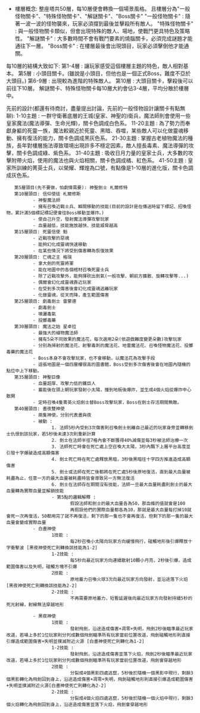 - 樓層概念:
整座塔共50層，每10層便會轉換一個場景風格。
且樓層分為"一般怪物關卡"、"特殊怪物關卡"、"解謎關卡"、"Boss關卡"
       "一般怪物關卡" : 隨著一波一波的怪物襲來，玩家必須撐到最後並擊殺所有敵人。
       "特殊怪物關卡" : 與一般怪物關卡類似，但會出現特殊的敵人、場地，使戰鬥更具特色及策略性。
       "解謎關卡" : 大多數時間不會有戰鬥要素的燒腦關卡，必須完成謎題才能通往下一層。
       "Boss關卡" : 在樓層最後會出現頭目，玩家必須擊倒他才能通關。

每10層的結構大致如下:
       第1-4層 : 讓玩家感受這個樓層主題的特色，敵人相對基本。
       第5層 : 小頭目關卡。(雖說是小頭目，但他也是一個正式Boss，難度不亞於大頭目。)
       第6-9層 : 出現較為進階的特殊敵人。
       第10層 : 大頭目關卡，擊殺後可以前往下10層。
       解謎關卡、特殊怪物關卡每10層大約會佔3-4層，平均分散於樓層中。

先前的設計(都還有待商討，盡量提出討論，先前的一般怪物設計讓關卡有點無聊):
       1-10主題 : 一群守衛著底層的王城(皇家、神聖的)衛兵，魔法師則會使用一些皇家魔法(魔法導彈、生命光輝)，關卡色調成白色系。
       11-20主題 : 為了勢力而奉獻身軀的死靈一族，魔法較親近於死靈、黑暗、吞噬，某些敵人可以化做靈魂移動、擁有復活的能力，關卡色調成黑灰色系。
       21-30主題 : 掌握古老植物魔法的種族，長年對樓層施法導致環境出現許多不穩定因素，敵人擅長毒素、魔法導彈的攻擊，關卡色調成綠、紫色系。
       31-40主題 : 吸收日月力量的皇家士兵，大多數的攻擊附帶火焰，使用的魔法也與火焰相關，關卡色調成橘、紅色系。
       41-50主題 : 皇家所訓練的菁英士兵，以榮耀、輝煌為口號，有點像是1-10層的進化版，關卡色調成灰色系。

       第5層頭目(先不要做，怕劇情需要): 神聖劍士 札爾修特
       第10層頭目: 信仰使徒 札爾修斯
              - 神聖魔法師
              - 擁有召喚近戰士兵、瞬間移動的技能(目前的設計是在傳送時留下標記、招喚怪物，累計滿5個標記標記便會往Boss移動並爆炸。)
              - 使自己升空，發射魔法導彈攻擊玩家
              - 血量越低，技能施放越快、技能威脅越高
       第15層頭目: 死靈信使 魁
              - 近戰攻擊的惡魂
              - 能夠幻化成靈魂快速移動
              - 在某些情況下將受到傷害轉為恢復效果
       第20層頭目: 亡魂之主 格瑞
              - 拿大劍的死靈將軍
              - 能在地圖中的各個棺材召喚死靈士兵
              - 除了近戰攻擊外，能夠揮砍出劍氣(一般攻擊、朝前方擴散、旋轉攻擊等...)
              - 偶爾會幻化成靈魂靠近玩家
              - 在受到多次傷害後會幻化成靈魂逃離玩家
              - 化做靈魂，從天而降，產生範圍傷害
       第25層頭目: 劇毒劍士 雷蒙德
              - 劇毒劍士
              - 噴灑毒氣
              - 投擲毒藥
       第30層頭目: 魔法之始 星卓拉
              - 最強大的植物魔法師
              - 擁有5朵不同效果的魔法花，每次選用2朵(依遊戲難度變更朵數)攻擊玩家
              - 分別為掃射的魔法花、射擊毒刺的魔法花、地雷魔法花、召喚怪物魔法花、投擲毒藥的魔法花
              - Boss本身不會攻擊玩家，也不會移動，以魔法花為攻擊手段
              - 這張地圖是一個四層樓很高的圖書館，Boss受到多次傷害後會在地圖內隨機的點位中上下移動。
       第35層頭目: 神聖巨像
              - 血量超厚、攻擊力低的鐵巨人
              - 蓄能後在頭上朝玩家發射小太陽，撞到地板後爆炸，並生成4個火焰從爆炸中心散開
              - 定時召喚4隻菁英火焰劍士替Boss攻擊玩家，Boss在劍士存活期間無敵。
       第40層頭目: 晝夜雙神使
              - 兩隻神使，分別代表晝與夜
              - 被動 :
                     1. 法師5秒內受到3次傷害則召喚劍士到離自己最近的玩家身旁並轉移劍士仇恨到該玩家，若5秒後未達3次則重新計算
                     2. 劍士在法師半徑7格內會不斷獲得40%減傷並每3秒被法師治療一次
                     3. 法師死亡時會在死亡處上空召喚大太陽，3秒內飄下上層平台高度並引發十字爆破造成高額傷害
                     4. 劍士死亡時在死亡處釋放黑暗，3秒後黑暗往十字四方推進造成高額傷害
                     5. 劍士或法師在死亡後都將在死亡處5秒後原地復活，直到最大血量被耗盡為止，任意一方的最大血量被耗盡時皆會導致另一方無法復活
                     6. 劍士在法師存在期間沒有技能，法師一旦最大血量耗盡則劍士的最大血量轉為實際血量並解鎖技能
                     - 第5點的邏輯解釋 :
                            假設法師和劍士的最大血量各為50，那血條的值就會是100
                            再假設他們的實際血量都各為10，那就是最大血量每打掉10就會死一次再復活，50都用完了就不再復活，剩下的那一隻也不會再復活，但剩下的那一隻的最大血量會變成實際血量
              - 白晝神使
                     1技能 :
                            每2秒召喚小太陽向玩家方向緩慢飛行，碰觸地形後引爆釋放十字衝擊波 [黑夜神使死亡則轉換該技能為1-2]
                     1-2技能 :
                            每5秒向最近玩家方向連續散射10顆小月亮，2秒後引爆，造成範圍傷害以及失明，碰觸方塊不引爆
                     2技能 : 
                            原地蓄力召喚火球3次向最近玩家方向發射，並沿途落下火焰 [黑夜神使死亡則轉換該技能為2-2]
                     2-2技能 :
                            不再需要原地蓄力，短暫延遲後向最近玩家方向發射持續5秒的死光射線，射線無法穿越地形

              - 黑夜神使
                     1技能 :
                            發射飛劍，沿途造成傷害+凋零+失明，飛劍2秒後瞄準最近玩家改道，若場上多於1位玩家則分列成數個飛劍瞄準所有玩家當前位置改道，飛劍碰觸地形則直接引爆造成範圍傷害+失明並撲滅附近火源 [白晝神使死亡則轉化為1-2]
                     1-2技能 : 
                            發射飛劍，沿途造成傷害並落下火焰，飛劍2秒後瞄準最近玩家改道，若場上多於1位玩家則分列成數個飛劍瞄準所有玩家當前位置改道，飛劍會穿越地形
                     2技能 :
                            分裂成4個黑影四處逃竄，5秒後於隨機一個黑影中現行，剩餘3個黑影轉化為飛劍回到身上，沿途造成傷害+凋零+失明，飛劍碰觸地形則直接引爆造成範圍傷害+失明並撲滅附近火源[白晝神使死亡則轉化為2-2]
                     2-2技能 :
                            分裂成4個火焰四處逃竄，5秒後於隨機一個火焰中現行，剩餘3個火焰轉化為飛劍回到身上，沿途造成傷害並落下火焰，飛劍會穿越地形